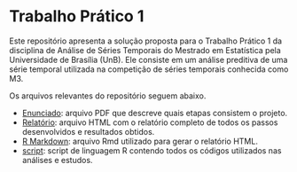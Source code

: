# Trabalho Prático 1
Este repositório apresenta a solução proposta para o Trabalho Prático 1 da disciplina de Análise de Séries Temporais do Mestrado em Estatística pela Universidade de Brasília (UnB). Ele consiste em um análise preditiva de uma série temporal utilizada na competição de séries temporais conhecida como M3.

Os arquivos relevantes do repositório seguem abaixo.

- [Enunciado](Enunciado.pdf): arquivo PDF que descreve quais etapas consistem o projeto.
- [Relatório](Trabalho_1.html): arquivo HTML com o relatório completo de todos os passos desenvolvidos e resultados obtidos.
- [R Markdown](Trabalho_1.Rmd): arquivo Rmd utilizado para gerar o relatório HTML.
- [script](script.R): script de linguagem R contendo todos os códigos utilizados nas análises e estudos.
